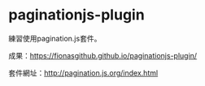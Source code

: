 # paginationjs-plugin
練習使用pagination.js套件。

成果：https://fionasgithub.github.io/paginationjs-plugin/

套件網址：http://pagination.js.org/index.html

